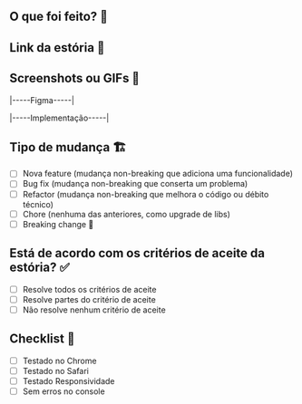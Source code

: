 ## O que foi feito? 📝

<!-- explicação do que foi feito -->

## Link da estória 🔗

<!-- cole o link da estória -->

## Screenshots ou GIFs 📸

|-----Figma-----|

|-----Implementação-----|

## Tipo de mudança 🏗

- [ ] Nova feature (mudança non-breaking que adiciona uma funcionalidade)
- [ ] Bug fix (mudança non-breaking que conserta um problema)
- [ ] Refactor (mudança non-breaking que melhora o código ou débito técnico)
- [ ] Chore (nenhuma das anteriores, como upgrade de libs)
- [ ] Breaking change 🚨

## Está de acordo com os critérios de aceite da estória? ✅

- [ ] Resolve todos os critérios de aceite
- [ ] Resolve partes do critério de aceite
- [ ] Não resolve nenhum critério de aceite

## Checklist 🧐

- [ ] Testado no Chrome
- [ ] Testado no Safari
- [ ] Testado Responsividade
- [ ] Sem erros no console
